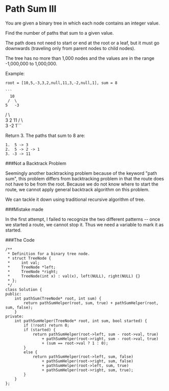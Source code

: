 # Path Sum III

You are given a binary tree in which each node contains an integer value.

Find the number of paths that sum to a given value.

The path does not need to start or end at the root or a leaf, but it must go downwards (traveling only from parent nodes to child nodes).

The tree has no more than 1,000 nodes and the values are in the range -1,000,000 to 1,000,000.

Example:

```root = [10,5,-3,3,2,null,11,3,-2,null,1], sum = 8```

    ```  
      10
     /  \
    5   -3
   / \    \
  3   2   11
 / \   \
3  -2   1```

Return 3. The paths that sum to 8 are:

```
1.  5 -> 3
2.  5 -> 2 -> 1
3. -3 -> 11
```


###Not a Backtrack Problem

Seemingly another backtracking problem because of the keyword "path sum", this problem differs from backtracking problem in that the route does not have to be from the root. Because we do not know where to start the route, we cannot apply general backtrack algorithm on this problem.

We can tackle it down using traditional recursive algorithm of tree. 

###Mistake made

In the first attempt, I failed to recognize the two different patterns -- once we started a route, we cannot stop it. Thus we need a variable to mark it as started.

###The Code

```
/**
 * Definition for a binary tree node.
 * struct TreeNode {
 *     int val;
 *     TreeNode *left;
 *     TreeNode *right;
 *     TreeNode(int x) : val(x), left(NULL), right(NULL) {}
 * };
 */
class Solution {
public:
    int pathSum(TreeNode* root, int sum) {
        return pathSumHelper(root, sum, true) + pathSumHelper(root, sum, false);
    }
private:
    int pathSumHelper(TreeNode* root, int sum, bool started) {
        if (!root) return 0;
        if (started) {
            return pathSumHelper(root->left, sum - root->val, true)
                + pathSumHelper(root->right, sum - root->val, true)
                + (sum == root->val ? 1 : 0);
        }
        else {
            return pathSumHelper(root->left, sum, false)
                + pathSumHelper(root->right, sum, false)
                + pathSumHelper(root->left, sum, true)
                + pathSumHelper(root->right, sum, true);
        }
    }
};
```

